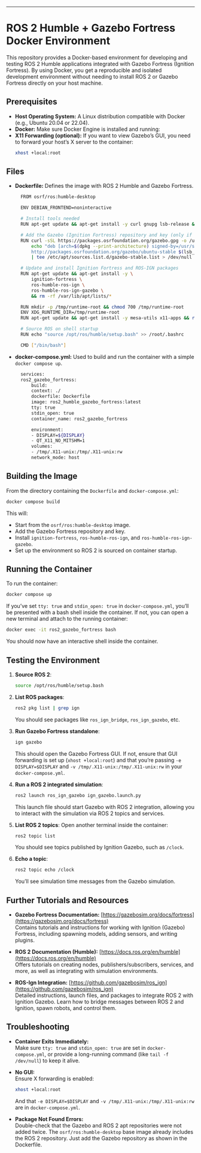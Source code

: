 
---

# ROS 2 Humble + Gazebo Fortress Docker Environment

This repository provides a Docker-based environment for developing and testing ROS 2 Humble applications integrated with Gazebo Fortress (Ignition Fortress). By using Docker, you get a reproducible and isolated development environment without needing to install ROS 2 or Gazebo Fortress directly on your host machine.

## Prerequisites

- **Host Operating System:** A Linux distribution compatible with Docker (e.g., Ubuntu 20.04 or 22.04).
- **Docker:** Make sure Docker Engine is installed and running:
- **X11 Forwarding (optional):** If you want to view Gazebo’s GUI, you need to forward your host’s X server to the container:
  ```bash
  xhost +local:root
  ```

## Files

- **Dockerfile:** Defines the image with ROS 2 Humble and Gazebo Fortress.
  ```bash
    FROM osrf/ros:humble-desktop

    ENV DEBIAN_FRONTEND=noninteractive

    # Install tools needed
    RUN apt-get update && apt-get install -y curl gnupg lsb-release && rm -rf /var/lib/apt/lists/*

    # Add the Gazebo (Ignition Fortress) repository and key (only if not already present)
    RUN curl -sSL https://packages.osrfoundation.org/gazebo.gpg -o /usr/share/keyrings/gazebo-archive-keyring.gpg && \
        echo "deb [arch=$(dpkg --print-architecture) signed-by=/usr/share/keyrings/gazebo-archive-keyring.gpg] \
        http://packages.osrfoundation.org/gazebo/ubuntu-stable $(lsb_release -cs) main" \
        | tee /etc/apt/sources.list.d/gazebo-stable.list > /dev/null

    # Update and install Ignition Fortress and ROS-IGN packages
    RUN apt-get update && apt-get install -y \
        ignition-fortress \
        ros-humble-ros-ign \
        ros-humble-ros-ign-gazebo \
        && rm -rf /var/lib/apt/lists/*

    RUN mkdir -p /tmp/runtime-root && chmod 700 /tmp/runtime-root
    ENV XDG_RUNTIME_DIR=/tmp/runtime-root
    RUN apt-get update && apt-get install -y mesa-utils x11-apps && rm -rf /var/lib/apt/lists/*

    # Source ROS on shell startup
    RUN echo "source /opt/ros/humble/setup.bash" >> /root/.bashrc

    CMD ["/bin/bash"]


  ```
- **docker-compose.yml:** Used to build and run the container with a simple `docker compose up`.
  ```bash
    services:
    ros2_gazebo_fortress:
        build:
        context: ./
        dockerfile: Dockerfile
        image: ros2_humble_gazebo_fortress:latest
        tty: true
        stdin_open: true
        container_name: ros2_gazebo_fortress

        environment:
        - DISPLAY=${DISPLAY}
        - QT_X11_NO_MITSHM=1
        volumes:
        - /tmp/.X11-unix:/tmp/.X11-unix:rw
        network_mode: host
  ```
## Building the Image

From the directory containing the `Dockerfile` and `docker-compose.yml`:

```bash
docker compose build
```

This will:
- Start from the `osrf/ros:humble-desktop` image.
- Add the Gazebo Fortress repository and key.
- Install `ignition-fortress`, `ros-humble-ros-ign`, and `ros-humble-ros-ign-gazebo`.
- Set up the environment so ROS 2 is sourced on container startup.

## Running the Container

To run the container:

```bash
docker compose up
```

If you’ve set `tty: true` and `stdin_open: true` in `docker-compose.yml`, you’ll be presented with a bash shell inside the container. If not, you can open a new terminal and attach to the running container:

```bash
docker exec -it ros2_gazebo_fortress bash
```

You should now have an interactive shell inside the container.

## Testing the Environment

1. **Source ROS 2**:
   ```bash
   source /opt/ros/humble/setup.bash
   ```

2. **List ROS packages**:
   ```bash
   ros2 pkg list | grep ign
   ```
   You should see packages like `ros_ign_bridge`, `ros_ign_gazebo`, etc.

3. **Run Gazebo Fortress standalone**:
   ```bash
   ign gazebo
   ```
   This should open the Gazebo Fortress GUI. If not, ensure that GUI forwarding is set up (`xhost +local:root`) and that you’re passing `-e DISPLAY=$DISPLAY` and `-v /tmp/.X11-unix:/tmp/.X11-unix:rw` in your `docker-compose.yml`.

4. **Run a ROS 2 integrated simulation**:
   ```bash
   ros2 launch ros_ign_gazebo ign_gazebo.launch.py
   ```
   This launch file should start Gazebo with ROS 2 integration, allowing you to interact with the simulation via ROS 2 topics and services.

5. **List ROS 2 topics**:
   Open another terminal inside the container:
   ```bash
   ros2 topic list
   ```
   You should see topics published by Ignition Gazebo, such as `/clock`.

6. **Echo a topic**:
   ```bash
   ros2 topic echo /clock
   ```
   You’ll see simulation time messages from the Gazebo simulation.

## Further Tutorials and Resources

- **Gazebo Fortress Documentation:**
  [https://gazebosim.org/docs/fortress](https://gazebosim.org/docs/fortress)  
  Contains tutorials and instructions for working with Ignition (Gazebo) Fortress, including spawning models, adding sensors, and writing plugins.

- **ROS 2 Documentation (Humble):**
  [https://docs.ros.org/en/humble](https://docs.ros.org/en/humble)  
  Offers tutorials on creating nodes, publishers/subscribers, services, and more, as well as integrating with simulation environments.

- **ROS-Ign Integration:**
  [https://github.com/gazebosim/ros_ign](https://github.com/gazebosim/ros_ign)  
  Detailed instructions, launch files, and packages to integrate ROS 2 with Ignition Gazebo. Learn how to bridge messages between ROS 2 and Ignition, spawn robots, and control them.

## Troubleshooting

- **Container Exits Immediately:**  
  Make sure `tty: true` and `stdin_open: true` are set in `docker-compose.yml`, or provide a long-running command (like `tail -f /dev/null`) to keep it alive.

- **No GUI:**  
  Ensure X forwarding is enabled:
  ```bash
  xhost +local:root
  ```
  And that `-e DISPLAY=$DISPLAY` and `-v /tmp/.X11-unix:/tmp/.X11-unix:rw` are in `docker-compose.yml`.

- **Package Not Found Errors:**  
  Double-check that the Gazebo and ROS 2 apt repositories were not added twice. The `osrf/ros:humble-desktop` base image already includes the ROS 2 repository. Just add the Gazebo repository as shown in the Dockerfile.

